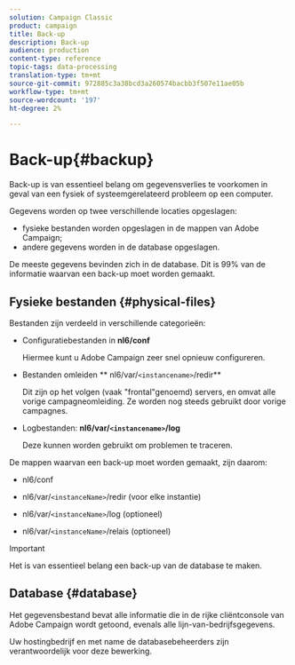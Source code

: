 ```yaml
---
solution: Campaign Classic
product: campaign
title: Back-up
description: Back-up
audience: production
content-type: reference
topic-tags: data-processing
translation-type: tm+mt
source-git-commit: 972885c3a38bcd3a260574bacbb3f507e11ae05b
workflow-type: tm+mt
source-wordcount: '197'
ht-degree: 2%

---
```



# Back-up{#backup}

Back-up is van essentieel belang om gegevensverlies te voorkomen in geval van een fysiek of systeemgerelateerd probleem op een computer.

Gegevens worden op twee verschillende locaties opgeslagen:

* fysieke bestanden worden opgeslagen in de mappen van Adobe Campaign;
* andere gegevens worden in de database opgeslagen.

De meeste gegevens bevinden zich in de database. Dit is 99% van de informatie waarvan een back-up moet worden gemaakt.

## Fysieke bestanden {#physical-files}

Bestanden zijn verdeeld in verschillende categorieën:

* Configuratiebestanden in **nl6/conf**

   Hiermee kunt u Adobe Campaign zeer snel opnieuw configureren.

* Bestanden omleiden ** nl6/var/`<instancename>`/redir**

   Dit zijn op het volgen (vaak &quot;frontal&quot;genoemd) servers, en omvat alle vorige campagneomleiding. Ze worden nog steeds gebruikt door vorige campagnes.

* Logbestanden: **nl6/var/`<instancename>`/log**

   Deze kunnen worden gebruikt om problemen te traceren.

De mappen waarvan een back-up moet worden gemaakt, zijn daarom:

* nl6/conf

* nl6/var/`<instanceName>`/redir (voor elke instantie)

* nl6/var/`<instanceName>`/log (optioneel)

* nl6/var/`<instanceName>`/relais (optioneel)

>[!IMPORTANT]
>
>Het is van essentieel belang een back-up van de database te maken.

## Database {#database}

Het gegevensbestand bevat alle informatie die in de rijke cliëntconsole van Adobe Campaign wordt getoond, evenals alle lijn-van-bedrijfsgegevens.

Uw hostingbedrijf en met name de databasebeheerders zijn verantwoordelijk voor deze bewerking.
